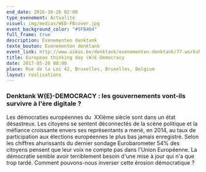 ```yaml
---
end_date: 2016-10-26 02:00
type_evenement: Actualité
visuel: img/medias/WED-FBcover.jpg
event_background_color: "#5FB404"
full_frame: true
description: Evenementen denktank
texte_bouton: Evenementen denktank
event_link: http://www.oikos.be/denktank/evenementen-denktank/77-workshop-w-e-democracy
title: European thinking day (W)E-Democracy
date: 2017-05-26 00:00
place: Rue de la Loi 42, Bruxelles, Bruxelles, Belgium
layout: realisations
---
```



### Denktank W(E)-DEMOCRACY : les gouvernements vont-ils survivre à l'ère digitale ?

Les démocraties européennes du  XXIème siècle sont dans un état désastreux. Les citoyens se sentent déconnectés de la scène politique et la méfiance croissante envers ses représentants a mené, en 2014, au taux de participation aux élections européennes le plus bas jamais enregistré. Selon les chiffres ahurissants du dernier sondage Eurobarometer 54% des citoyens pensent que leur voix ne compte pas dans l'Union Européenne. La démocratie semble avoir terriblement besoin d'une mise à jour qui n'a que trop tardé. Comment pouvons-nous inverser cette érosion démocratique ?